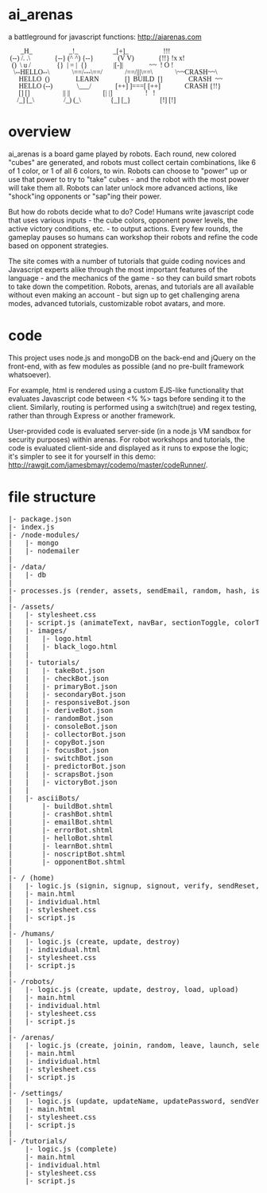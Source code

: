 # ai_arenas
a battleground for javascript functions: http://aiarenas.com
<pre style='line-height: 1; font-family: Courier monospace'>
       _H_                     _!_                    _[+]_                    !!!      
 (--) /. .\              {--} (^ ^) {--}              (V V)              {!!} !x x!     
  ()  \ u /               {}  | = |  {}               |[-]|               ~~  ! O !     
   \--HELLO--\             \==/---\==/             /==/|||\==\             \~~CRASH~~\  
      HELLO  ()               LEARN               []  BUILD  []               CRASH  ~~ 
      HELLO (--)              \___/              [++] ]===[ [++]              CRASH {!!}
      [] []                   || ||                   [| |]                   !   !     
     /_] [_\                 /_) (_\                 {_] [_}                 [!] [!]    
</pre>

# overview
ai_arenas is a board game played by robots.
Each round, new colored "cubes" are generated, and robots must collect certain combinations, like 6 of 1 color, or 1 of all 6 colors, to win.
Robots can choose to "power" up or use that power to try to "take" cubes - and the robot with the most power will take them all. Robots can later unlock more advanced actions, like "shock"ing opponents or "sap"ing their power.

But how do robots decide what to do? Code!
Humans write javascript code that uses various inputs - the cube colors, opponent power levels, the active victory conditions, etc. - to output actions.
Every few rounds, the gameplay pauses so humans can workshop their robots and refine the code based on opponent strategies.

The site comes with a number of tutorials that guide coding novices and Javascript experts alike through the most important features of the language - and the mechanics of the game - so they can build smart robots to take down the competition.
Robots, arenas, and tutorials are all available without even making an account - but sign up to get challenging arena modes, advanced tutorials, customizable robot avatars, and more.

# code
This project uses node.js and mongoDB on the back-end and jQuery on the front-end, with as few modules as possible (and no pre-built framework whatsoever).

For example, html is rendered using a custom EJS-like functionality that evaluates Javascript code between <% %> tags before sending it to the client. Similarly, routing is performed using a switch(true) and regex testing, rather than through Express or another framework.

User-provided code is evaluated server-side (in a node.js VM sandbox for security purposes) within arenas. For robot workshops and tutorials, the code is evaluated client-side and displayed as it runs to expose the logic; it's simpler to see it for yourself in this demo: http://rawgit.com/jamesbmayr/codemo/master/codeRunner/.

# file structure
<pre>
|- package.json
|- index.js
|- /node-modules/
|   |- mongo
|   |- nodemailer
|
|- /data/
|   |- db
|
|- processes.js (render, assets, sendEmail, random, hash, isEmail, isNumLet, isReserved, colors, fonts, navbar, ascii_robot, ascii_character, session, store, retrieve, session)
|
|- /assets/
|   |- stylesheet.css
|   |- script.js (animateText, navBar, sectionToggle, colorText, resizeTop, animateRobot)
|   |- images/
|   |   |- logo.html
|   |   |- black_logo.html
|   |   
|   |- tutorials/
|   |   |- takeBot.json
|   |   |- checkBot.json
|   |   |- primaryBot.json
|   |   |- secondaryBot.json
|   |   |- responsiveBot.json
|   |   |- deriveBot.json
|   |   |- randomBot.json
|   |   |- consoleBot.json
|   |   |- collectorBot.json
|   |   |- copyBot.json
|   |   |- focusBot.json
|   |   |- switchBot.json
|   |   |- predictorBot.json
|   |   |- scrapsBot.json
|   |   |- victoryBot.json
|   |
|   |- asciiBots/
|       |- buildBot.shtml
|       |- crashBot.shtml
|       |- emailBot.shtml
|       |- errorBot.shtml
|       |- helloBot.shtml
|       |- learnBot.shtml
|       |- noscriptBot.shtml
|       |- opponentBot.shtml
|
|- / (home)
|   |- logic.js (signin, signup, signout, verify, sendReset, verifyReset)
|   |- main.html
|   |- individual.html
|   |- stylesheet.css
|   |- script.js
|
|- /humans/
|   |- logic.js (create, update, destroy)
|   |- individual.html
|   |- stylesheet.css
|   |- script.js
|
|- /robots/
|   |- logic.js (create, update, destroy, load, upload)
|   |- main.html
|   |- individual.html
|   |- stylesheet.css
|   |- script.js
|
|- /arenas/
|   |- logic.js (create, joinin, random, leave, launch, selectRobot, adjustRobot, read, update, destroy)
|   |- main.html
|   |- individual.html
|   |- stylesheet.css
|   |- script.js
|
|- /settings/
|   |- logic.js (update, updateName, updatePassword, sendVerification, destroy)
|   |- main.html
|   |- stylesheet.css
|   |- script.js
|
|- /tutorials/
    |- logic.js (complete)
    |- main.html
    |- individual.html
    |- stylesheet.css
    |- script.js
</pre>
